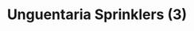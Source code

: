 ---
label: 
title: "Unguentaria Sprinklers (3)"
order: 590
layout: table-of-contents
presentation: grid
---